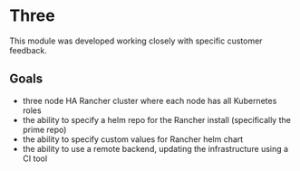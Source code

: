 # Three

This module was developed working closely with specific customer feedback.

## Goals

- three node HA Rancher cluster where each node has all Kubernetes roles
- the ability to specify a helm repo for the Rancher install (specifically the prime repo)
- the ability to specify custom values for Rancher helm chart
- the ability to use a remote backend, updating the infrastructure using a CI tool

